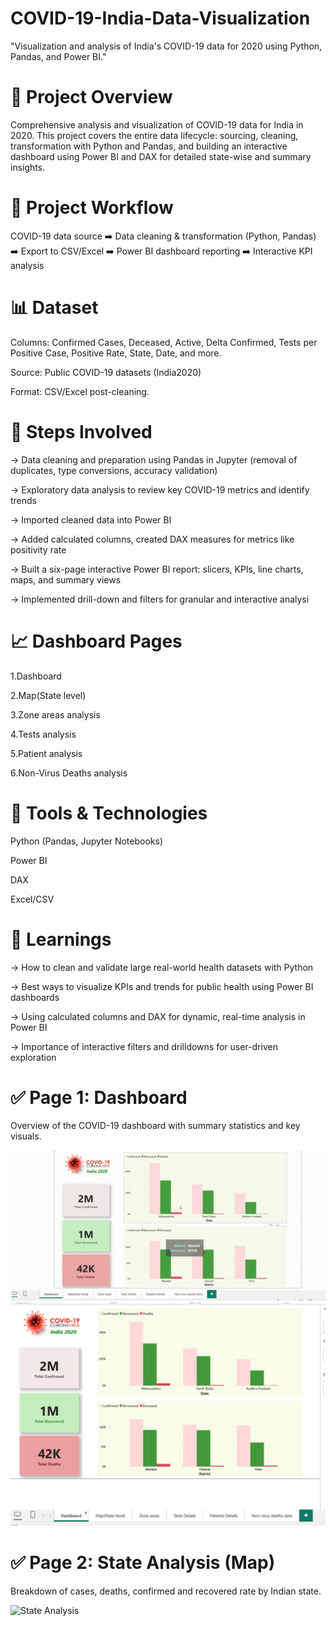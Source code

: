 # COVID-19-India-Data-Visualization
"Visualization and analysis of India's COVID-19 data for 2020 using Python, Pandas, and Power BI."


# 📌 Project Overview
Comprehensive analysis and visualization of COVID-19 data for India in 2020. This project covers the entire data lifecycle: sourcing, cleaning, transformation with Python and Pandas, and building an interactive dashboard using Power BI and DAX for detailed state-wise and summary insights.

# 🔄 Project Workflow
COVID-19 data source ➡️ Data cleaning & transformation (Python, Pandas) ➡️ Export to CSV/Excel ➡️ Power BI dashboard reporting ➡️ Interactive KPI analysis

# 📊 Dataset
Columns: Confirmed Cases, Deceased, Active, Delta Confirmed, Tests per Positive Case, Positive Rate, State, Date, and more.

Source: Public COVID-19 datasets (India2020)

Format: CSV/Excel post-cleaning.

# 🔧 Steps Involved
-> Data cleaning and preparation using Pandas in Jupyter (removal of duplicates, type conversions, accuracy validation)

-> Exploratory data analysis to review key COVID-19 metrics and identify trends

-> Imported cleaned data into Power BI

-> Added calculated columns, created DAX measures for metrics like positivity rate

-> Built a six-page interactive Power BI report: slicers, KPIs, line charts, maps, and summary views

-> Implemented drill-down and filters for granular and interactive analysi

# 📈 Dashboard Pages
  1.Dashboard
  
  2.Map(State level)
  
  3.Zone areas analysis
  
  4.Tests analysis
  
  5.Patient analysis
  
  6.Non-Virus Deaths analysis

# 🚀 Tools & Technologies
Python (Pandas, Jupyter Notebooks)

Power BI

DAX

Excel/CSV

# 🧠 Learnings
-> How to clean and validate large real-world health datasets with Python

-> Best ways to visualize KPIs and trends for public health using Power BI dashboards

-> Using calculated columns and DAX for dynamic, real-time analysis in Power BI

-> Importance of interactive filters and drilldowns for user-driven exploration


# ✅ Page 1: Dashboard
Overview of the COVID-19 dashboard with summary statistics and key visuals.

![Dashboard](gifs/Dashboard.gif)
![Dashboard](pics/Dashboard.png)


# ✅ Page 2: State Analysis (Map)
Breakdown of cases, deaths, confirmed and recovered rate by Indian state.

![State Analysis](Map(State-Level).png)
